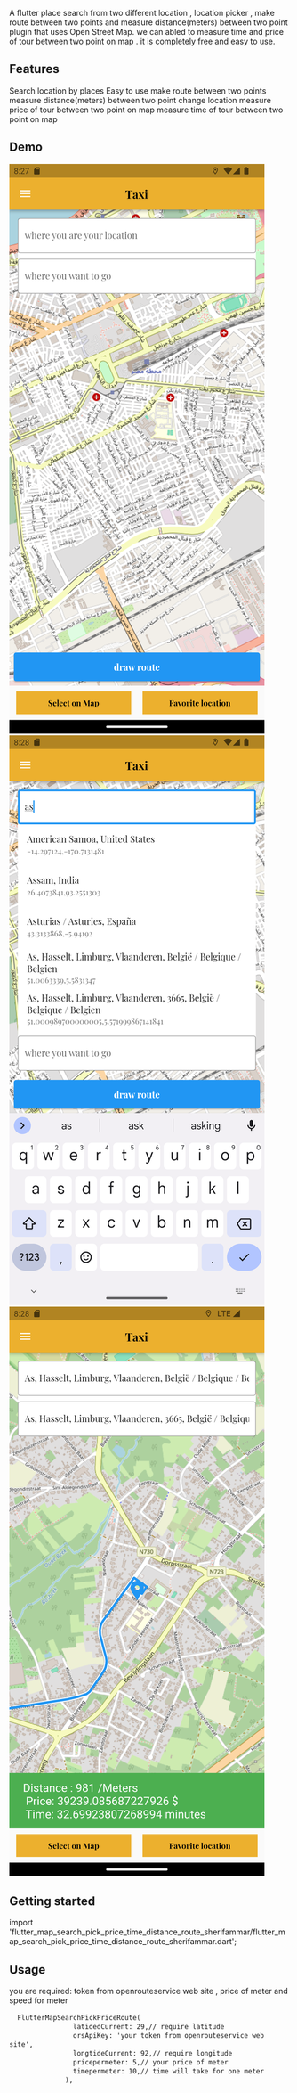 <!--
This README describes the package. If you publish this package to pub.dev,
this README's contents appear on the landing page for your package.

For information about how to write a good package README, see the guide for
[writing package pages](https://dart.dev/guides/libraries/writing-package-pages).

For general information about developing packages, see the Dart guide for
[creating packages](https://dart.dev/guides/libraries/create-library-packages)
and the Flutter guide for
[developing packages and plugins](https://flutter.dev/developing-packages).
-->

A flutter place search from two different location ,  location picker , make route between two points and measure distance(meters) between two point plugin that uses Open Street Map. we can abled to measure time and price of tour between two point on map . it is completely free and easy to use.

## Features

Search location by places
Easy to use
make route between two points
measure distance(meters) between two point
change location
measure price of tour between two point on map
measure time of tour between two point on map

## Demo

![alt text](Screenshot_1732991261.png)
![alt text](Screenshot_1732991285.png)
![alt text](Screenshot_1732991340.png)


## Getting started

import 'flutter_map_search_pick_price_time_distance_route_sherifammar/flutter_map_search_pick_price_time_distance_route_sherifammar.dart';

## Usage

you are required:
 token from openrouteservice web site
, price of meter and 
 speed for meter

 

```
  FlutterMapSearchPickPriceRoute(
                latidedCurrent: 29,// require latitude
                orsApiKey: 'your token from openrouteservice web site',
                longtideCurrent: 92,// require longitude
                pricepermeter: 5,// your price of meter
                timepermeter: 10,// time will take for one meter
              ),


